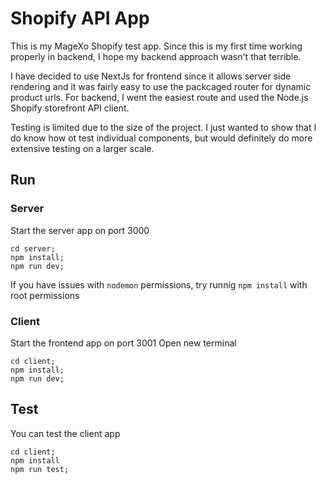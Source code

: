 # Shopify API App

This is my MageXo Shopify test app. Since this is my first time working properly in backend, I hope my backend approach wasn't that terrible. 

I have decided to use NextJs for frontend since it allows server side rendering and it was fairly easy to use the packcaged router for dynamic product urls.
For backend, I went the easiest route and used the Node.js Shopify storefront API client.

Testing is limited due to the size of the project. I just wanted to show that I do know how ot test individual components, but would definitely do more extensive testing on a larger scale.

## Run

### Server
Start the server app on port 3000
```
cd server;
npm install;
npm run dev;
```
If you have issues with `nodemon` permissions, try runnig `npm install` with root permissions

### Client
Start the frontend app on port 3001
Open new terminal
```
cd client;
npm install;
npm run dev;
```

## Test
You can test the client app
```
cd client;
npm install
npm run test;
```
